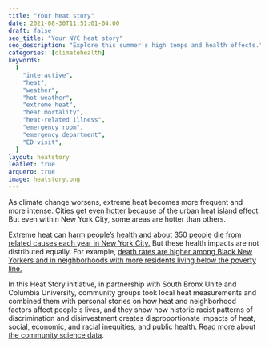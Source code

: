 ```yaml
---
title: "Your heat story"
date: 2021-08-30T11:51:01-04:00
draft: false
seo_title: "Your NYC heat story"
seo_description: "Explore this summer's high temps and health effects."
categories: [climatehealth]
keywords:
  [
    "interactive",
    "heat",
    "weather",
    "hot weather",
    "extreme heat",
    "heat mortality",
    "heat-related illness",
    "emergency room",
    "emergency department",
    "ED visit",
  ]
layout: heatstory
leaflet: true
arquero: true
image: heatstory.png
---
```


As climate change worsens, extreme heat becomes more frequent and more intense. <a href="{{<baseurl>}}data-stories/localtemp/"> Cities get even hotter because of the urban heat island effect.</a> But even within New York City, some areas are hotter than others.

Extreme heat can <a href="{{< baseurl >}}data-stories/heat/"> harm people’s health and about 350 people die from related causes each year in New York City.</a> But these health impacts are not distributed equally. For example, <a href="https://a816-dohbesp.nyc.gov/IndicatorPublic/key-topics/climatehealth/heat-report/"> death rates are higher among Black New Yorkers and in neighborhoods with more residents living below the poverty line.</a>

In this Heat Story initiative, in partnership with South Bronx Unite and Columbia University, community groups took local heat measurements and combined them with personal stories on how heat and neighborhood factors affect people's lives, and they show how historic racist patterns of discrimination and disinvestment creates disproportionate impacts of heat, social, economic, and racial inequities, and public health. <a href="#communityScience">Read more about the community science data</a>.

<!-- Explore your neighbors' stories about how heat affects them. You can also <a href="https://docs.google.com/forms/d/e/1FAIpQLSdwGh2hb4LeLsQxH-w9awMAF2qc_UgOsD_bBYhRVa3ECxM8Bg/viewform" target="_blank"> submit your own story </a> about how heat has affected your life. -->
